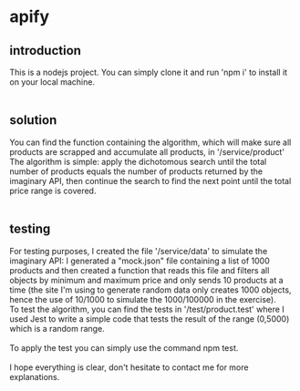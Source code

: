# apify
## introduction
  This is a nodejs project. You can simply clone it and run 'npm i' to install it on your local machine. <br /> <br />
 ## solution
  You can find the function containing the algorithm, which will make sure all products are scrapped and accumulate all products, in '/service/product' <br />
The algorithm is simple: apply the dichotomous search until the total number of products equals the number of products returned by the imaginary API, then continue the search to find the next point until the total price range is covered. <br /> <br />
## testing
  For testing purposes, I created the file '/service/data' to simulate the imaginary API: I generated a "mock.json" file containing a list of 1000 products and then created a function that reads this file and filters all objects by minimum and maximum price and only sends 10 products at a time (the site I'm using to generate random data only creates 1000 objects, hence the use of 10/1000 to simulate the 1000/100000 in the exercise).<br />
  To test the algorithm, you can find the tests in '/test/product.test' where I used Jest to write a simple code that tests the result of the range (0,5000) which is a random range. <br /> <br />
  To apply the test you can simply use the command npm test. <br /> <br />
  I hope everything is clear, don't hesitate to contact me for more explanations.
